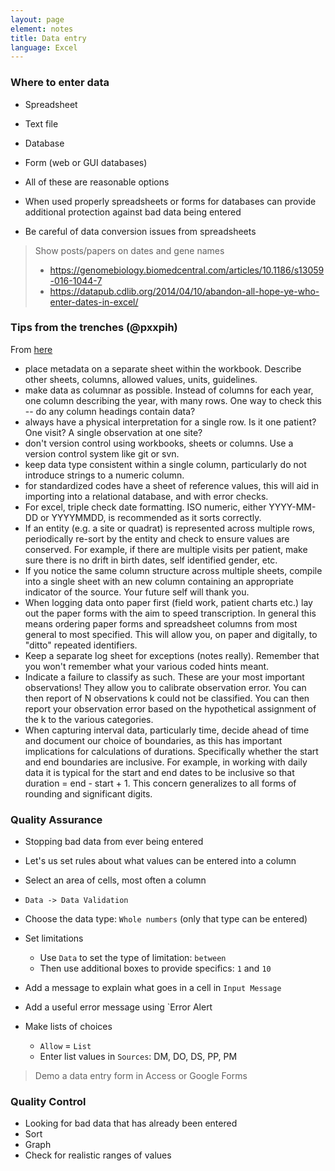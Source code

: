 ```yaml
---
layout: page
element: notes
title: Data entry
language: Excel
---
```


### Where to enter data

* Spreadsheet
* Text file
* Database
* Form (web or GUI databases)

* All of these are reasonable options
* When used properly spreadsheets or forms for databases can provide additional
protection against bad data being entered
* Be careful of data conversion issues from spreadsheets

> Show posts/papers on dates and gene names
> * https://genomebiology.biomedcentral.com/articles/10.1186/s13059-016-1044-7
> * https://datapub.cdlib.org/2014/04/10/abandon-all-hope-ye-who-enter-dates-in-excel/

### Tips from the trenches (@pxxpih)

From [here](https://twitter.com/pxxpih/status/819592744741937153)

- place metadata on a separate sheet within the workbook. Describe other sheets, columns, allowed values, units, guidelines.
- make data as columnar as possible. Instead of columns for each year, one column describing the year, with many rows. One way to check this -- do any column headings contain data?
- always have a physical interpretation for a single row. Is it one patient? One visit? A single observation at one site?
- don't version control using workbooks, sheets or columns. Use a version control system like git or svn.
- keep data type consistent within a single column, particularly do not introduce strings to a numeric column.
- for standardized codes have a sheet of reference values, this will aid in importing into a relational database, and with error checks.
- For excel, triple check date formatting. ISO numeric, either YYYY-MM-DD or YYYYMMDD, is recommended as it sorts correctly.
- If an entity (e.g. a site or quadrat) is represented across multiple rows, periodically re-sort by the entity and check to ensure values are conserved. For example, if there are multiple visits per patient, make sure there is no drift in birth dates, self identified gender, etc.
- If you notice the same column structure across multiple sheets, compile into a single sheet with an new column containing an appropriate indicator of the source. Your future self will thank you.
- When logging data onto paper first (field work, patient charts etc.) lay out the paper forms with the aim to speed transcription. In general this means ordering paper forms and spreadsheet columns from most general to most specified. This will allow you, on paper and digitally, to "ditto" repeated identifiers. 
- Keep a separate log sheet for exceptions (notes really). Remember that you won't remember what your various coded hints meant.
- Indicate a failure to classify as such. These are your most important observations! They allow you to calibrate observation error. You can then report of N observations k could not be classified. You can then report your observation error based on the hypothetical assignment of the k to the various categories.
- When capturing interval data, particularly time, decide ahead of time and document our choice of boundaries, as this has important implications for calculations of durations. Specifically whether the start and end boundaries are inclusive. For example, in working with daily data it is typical for the start and end dates to be inclusive so that duration = end - start + 1. This concern generalizes to all forms of rounding and significant digits.

### Quality Assurance

* Stopping bad data from ever being entered
* Let's us set rules about what values can be entered into a column

* Select an area of cells, most often a column
* `Data -> Data Validation`
* Choose the data type: `Whole numbers` (only that type can be entered)
* Set limitations
    * Use `Data` to set the type of limitation: `between` 
    * Then use additional boxes to provide specifics: `1` and `10`
* Add a message to explain what goes in a cell in `Input Message`
* Add a useful error message using `Error Alert

* Make lists of choices
    * `Allow` = `List`
    * Enter list values in `Sources`: DM, DO, DS, PP, PM

> Demo a data entry form in Access or Google Forms

### Quality Control

* Looking for bad data that has already been entered
* Sort
* Graph
* Check for realistic ranges of values

